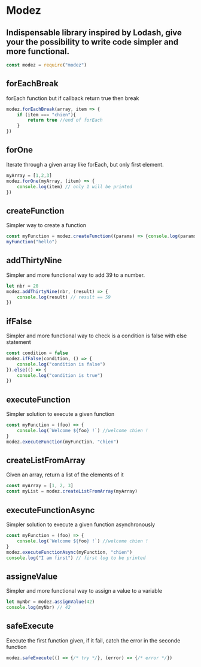 # Modez

## Indispensable library inspired by Lodash, give your the possibility to write code simpler and more functional.

```javascript
const modez = require("modez")
```

## forEachBreak

forEach function but if callback return true then break

```javascript
modez.forEachBreak(array, item => {
    if (item === "chien"){
        return true //end of forEach
    }
})
```

## forOne

Iterate through a given array like forEach, but only first element.

```javascript
myArray = [1,2,3]
modez.forOne(myArray, (item) => {
    console.log(item) // only 1 will be printed
})
```

## createFunction

Simpler way to create a function

```javascript
const myFunction = modez.createFunction((params) => {console.log(params)})
myFunction("hello")
```


## addThirtyNine

Simpler and more functional way to add 39 to a number.

```javascript
let nbr = 20
modez.addThirtyNine(nbr, (result) => {
    console.log(result) // result == 59
}) 
```

## ifFalse

Simpler and more functional way to check is a condition is false with else statement

```javascript
const condition = false 
modez.ifFalse(condition, () => {
    console.log("condition is false")
}).else(() => {
    console.log("condition is true")
})
```

## executeFunction

Simpler solution to execute a given function 

```javascript
const myFunction = (foo) => {
    console.log(`Welcome ${foo} !`) //welcome chien !
}
modez.executeFunction(myFunction, "chien")
```

## createListFromArray

Given an array, return a list of the elements of it

```javascript
const myArray = [1, 2, 3]
const myList = modez.createListFromArray(myArray)
```


## executeFunctionAsync

Simpler solution to execute a given function asynchronously

```javascript
const myFunction = (foo) => {
    console.log(`Welcome ${foo} !`) //welcome chien !
}
modez.executeFunctionAsync(myFunction, "chien")
console.log("I am first") // first log to be printed
```

## assigneValue

Simpler and more functional way to assign a value to a variable

```javascript
let myNbr = modez.assignValue(42)
console.log(myNbr) // 42
```

## safeExecute

Execute the first function given, if it fail, catch the error in the seconde function

```javascript
modez.safeExecute(() => {/* try */}, (error) => {/* error */})
```

